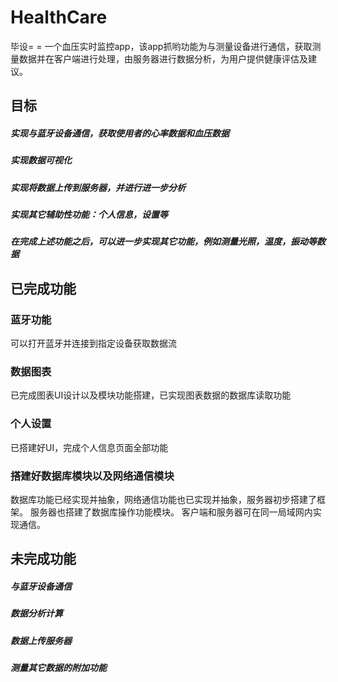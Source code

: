 # HealthCare
毕设= =   一个血压实时监控app，该app抓哟功能为与测量设备进行通信，获取测量数据并在客户端进行处理，由服务器进行数据分析，为用户提供健康评估及建议。

## 目标
##### 实现与蓝牙设备通信，获取使用者的心率数据和血压数据
##### 实现数据可视化
##### 实现将数据上传到服务器，并进行进一步分析
##### 实现其它辅助性功能：个人信息，设置等
##### 在完成上述功能之后，可以进一步实现其它功能，例如测量光照，温度，振动等数据

## 已完成功能
### 蓝牙功能
可以打开蓝牙并连接到指定设备获取数据流
### 数据图表
已完成图表UI设计以及模块功能搭建，已实现图表数据的数据库读取功能
### 个人设置
已搭建好UI，完成个人信息页面全部功能
### 搭建好数据库模块以及网络通信模块
数据库功能已经实现并抽象，网络通信功能也已实现并抽象，服务器初步搭建了框架。
服务器也搭建了数据库操作功能模块。
客户端和服务器可在同一局域网内实现通信。

## 未完成功能
##### 与蓝牙设备通信
##### 数据分析计算
##### 数据上传服务器
##### 测量其它数据的附加功能

